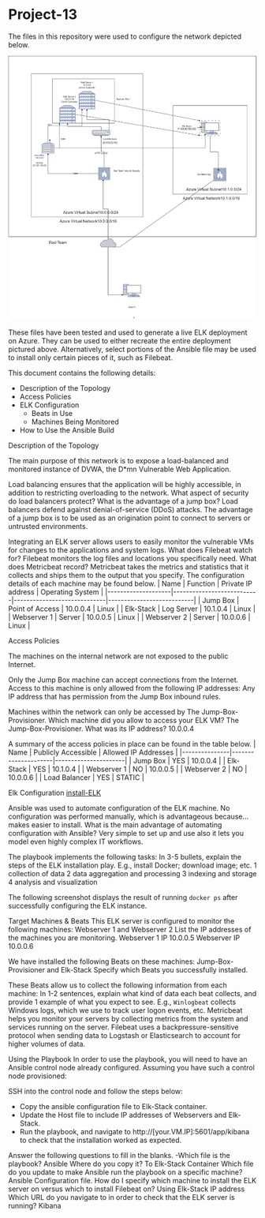 # Project-13
The files in this repository were used to configure the network depicted below.

![](Diagrams/elk%20stack.drawio.png)

These files have been tested and used to generate a live ELK deployment on Azure. They can be used to either recreate the entire deployment pictured above. Alternatively, select portions of the Ansible file may be used to install only certain pieces of it, such as Filebeat.


This document contains the following details:
- Description of the Topology
- Access Policies
- ELK Configuration
  - Beats in Use
  - Machines Being Monitored
- How to Use the Ansible Build


Description of the Topology

The main purpose of this network is to expose a load-balanced and monitored instance of DVWA, the D*mn Vulnerable Web Application.

Load balancing ensures that the application will be highly accessible, in addition to restricting overloading to the network.
 What aspect of security do load balancers protect? What is the advantage of a jump box? 
Load balancers defend against denial-of-service (DDoS) attacks.  The advantage of a jump box is to be used as an origination point to connect to servers or untrusted environments.

Integrating an ELK server allows users to easily monitor the vulnerable VMs for changes to the applications and system logs.
What does Filebeat watch for?  Filebeat monitors the log files and locations you specifically need.
 What does Metricbeat record? Metricbeat takes the metrics and statistics that it collects and ships them to the output that you specify.
The configuration details of each machine may be found below.
|     Name           |     Function              |     Private IP   address    |     Operating   System    |
|--------------------|---------------------------|-----------------------------|---------------------------|
|     Jump Box       |     Point of Access       |     10.0.0.4                |     Linux                 |
|     Elk-Stack      |     Log Server            |     10.1.0.4                |     Linux                 |
|     Webserver 1    |     Server                |     10.0.0.5                |     Linux                 |
|     Webserver 2    |     Server                |     10.0.0.6                |     Linux                 |


Access Policies

The machines on the internal network are not exposed to the public Internet. 

Only the Jump Box machine can accept connections from the Internet. Access to this machine is only allowed from the following IP addresses:
Any IP address that has permission from the Jump Box inbound rules.

Machines within the network can only be accessed by The Jump-Box-Provisioner.
 Which machine did you allow to access your ELK VM? The Jump-Box-Provisioner.
What was its IP address? 10.0.0.4

A summary of the access policies in place can be found in the table below.
| Name          | Publicly Accessible | Allowed IP Addresses |
|---------------|---------------------|----------------------|
| Jump Box      | YES                 | 10.0.0.4             |
| Elk-Stack     | YES                 | 10.1.0.4             |
| Webserver 1   | NO                  | 10.0.0.5             |
| Webserver 2   | NO                  | 10.0.0.6             |
| Load Balancer | YES                 | STATIC               |


Elk Configuration
[install-ELK](Ansible/Install-elk.yml)




Ansible was used to automate configuration of the ELK machine. No configuration was performed manually, which is advantageous because... makes easier to install.
 What is the main advantage of automating configuration with Ansible? Very simple to set up and use also it lets you model even highly complex IT workflows.

The playbook implements the following tasks:
In 3-5 bullets, explain the steps of the ELK installation play. E.g., install Docker; download image; etc.
1 collection of data
2 data aggregation and processing
3 indexing and storage
4 analysis and visualization


The following screenshot displays the result of running `docker ps` after successfully configuring the ELK instance.
 



 Target Machines & Beats
This ELK server is configured to monitor the following machines: Webserver 1 and Webserver 2
List the IP addresses of the machines you are monitoring. Webserver 1 IP 10.0.0.5  Webserver IP 10.0.0.6

We have installed the following Beats on these machines: Jump-Box-Provisioner and Elk-Stack
 Specify which Beats you successfully installed. 

These Beats allow us to collect the following information from each machine:
In 1-2 sentences, explain what kind of data each beat collects, and provide 1 example of what you expect to see. E.g., `Winlogbeat` collects Windows logs, which we use to track user logon events, etc.
Metricbeat helps you monitor your servers by collecting metrics from the system and services running on the server.
Filebeat  uses a backpressure-sensitive protocol when sending data to Logstash or Elasticsearch to account for higher volumes of data.

Using the Playbook
In order to use the playbook, you will need to have an Ansible control node already configured. Assuming you have such a control node provisioned: 

SSH into the control node and follow the steps below:
- Copy the ansible configuration file to Elk-Stack container.
- Update the Host file to include IP addresses of Webservers and Elk-Stack.
- Run the playbook, and navigate to http://[your.VM.IP]:5601/app/kibana to check that the installation worked as expected.

 Answer the following questions to fill in the blanks.
-Which file is the playbook? Ansible
 Where do you copy it? To Elk-Stack Container
Which file do you update to make Ansible run the playbook on a specific machine? Ansible Configuration file.
 How do I specify which machine to install the ELK server on versus which to install Filebeat on? Using Elk-Stack IP address
Which URL do you navigate to in order to check that the ELK server is running? Kibana


